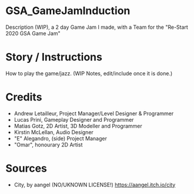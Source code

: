 # GSA_GameJamInduction
Description (WIP), a 2 day Game Jam I made, with a Team for the "Re-Start 2020 GSA Game Jam"
# Story / Instructions
How to play the game/jazz. (WIP Notes, edit/include once it is done.)
# Credits
- Andrew Letailleur, Project Manager/Level Designer & Programmer
- Lucas Prini, Gameplay Designer and Programmer
- Matias Gotz, 2D Artist, 3D Modeller and Programmer
- Kirstin McLellan, Audio Designer
- "E" Alegandro, (side) Project Manager
- "Omar", honourary 2D Artist

# Sources
- City, by aangel (NO/UKNOWN LICENSE!)
https://aangel.itch.io/city